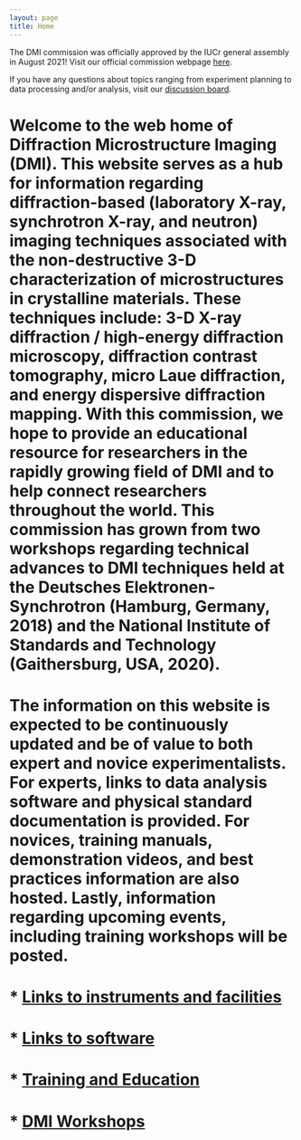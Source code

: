 ```yaml
---
layout: page
title: Home
---
```


The DMI commission was officially approved by the IUCr general assembly in August 2021! Visit our official commission webpage [here](https://www.iucr.org/resources/commissions/diffraction-microstructure-imaging).

If you have any questions about topics ranging from experiment planning to data processing and/or analysis, visit our [discussion board](https://github.com/dmi-3D/dmi-3D.github.io/discussions).

# Welcome to the web home of Diffraction Microstructure Imaging (DMI). This website serves as a hub for information regarding diffraction-based (laboratory X-ray, synchrotron X-ray, and neutron) imaging techniques associated with the non-destructive 3-D characterization of microstructures in crystalline materials. These techniques include: 3-D X-ray diffraction / high-energy diffraction microscopy, diffraction contrast tomography, micro Laue diffraction, and energy dispersive diffraction mapping. With this commission, we hope to provide an educational resource for researchers in the rapidly growing field of DMI and to help connect researchers throughout the world. This commission has grown from two workshops regarding technical advances to DMI techniques held at the Deutsches Elektronen-Synchrotron (Hamburg, Germany, 2018) and the National Institute of Standards and Technology (Gaithersburg, USA, 2020).

# The information on this website is expected to be continuously updated and be of value to both expert and novice experimentalists. For experts, links to data analysis software and physical standard documentation is provided. For novices, training manuals, demonstration videos, and best practices information are also hosted. Lastly, information regarding upcoming events, including training workshops will be posted.

# * [Links to instruments and facilities](facilities.md)
# * [Links to software](software.md)
# * [Training and Education](training.md)
# * [DMI Workshops](workshops.md)
